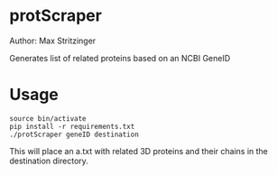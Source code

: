 # protScraper
Author: Max Stritzinger

Generates list of related proteins based on an NCBI GeneID

# Usage

    source bin/activate
    pip install -r requirements.txt
    ./protScraper geneID destination

This will place an a.txt with related 3D proteins and their chains in the destination directory.

